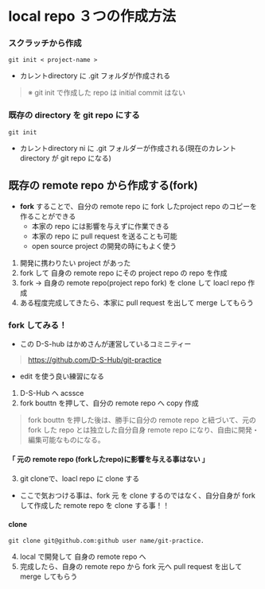 # local repo ３つの作成方法
### スクラッチから作成
    git init < project-name >
- カレントdirectory に .git フォルダが作成される
> ※ git init で作成した repo は initial commit はない
### 既存の directory を git repo にする
    git init
- カレントdirectory ni に .git フォルダーが作成される(現在のカレントdirectory が git repo になる)
## 既存の remote repo から作成する(**fork**)
 - **fork** することで、自分の remote repo に fork したproject repo のコピーを作ることができる
    - 本家の repo には影響を与えずに作業できる
    - 本家の repo に pull request を送ることも可能
    - open source project の開発の時にもよく使う
1.  開発に携わりたい project があった
2.  fork して 自身の remote repo にその project repo の repo を作成
3.  fork → 自身の remote repo(project repo fork) を clone して loacl repo 作成
4.  ある程度完成してきたら、本家に pull request を出して merge してもらう
### fork してみる！
- この D-S-hub はかめさんが運営しているコミニティー
> https://github.com/D-S-Hub/git-practice
- edit を使う良い練習になる
1. D-S-Hub へ acssce
2. fork bouttn を押して、自分の remote repo へ copy 作成
> fork bouttn を押した後は、勝手に自分の remote repo と紐づいて、元のfork した repo とは独立した自分自身 remote repo になり、自由に開発・編集可能なものになる。
#### 「 元の remote repo (forkしたrepo)に影響を与える事はない 」
3. git clone<url>で、loacl repo に clone する
- ここで気おつける事は、fork 元 を clone するのではなく、自分自身が fork して作成した remote repo を clone する事！！
#### clone
    git clone git@github.com:github user name/git-practice.
4. local で開発して 自身の remote repo へ
5. 完成したら、自身の remote repo から fork 元へ pull request を出して merge してもらう
